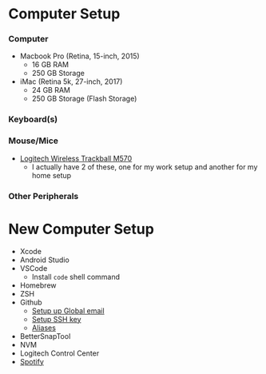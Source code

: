 # Computer Setup

### Computer
* Macbook Pro (Retina, 15-inch, 2015)
    * 16 GB RAM
    * 250 GB Storage
* iMac (Retina 5k, 27-inch, 2017)
    * 24 GB RAM
    * 250 GB Storage (Flash Storage)

### Keyboard(s)

### Mouse/Mice
* [Logitech Wireless Trackball M570](http://a.co/d/7v373gj)
    * I actually have 2 of these, one for my work setup and another for my home setup

### Other Peripherals 

# New Computer Setup
* Xcode
* Android Studio
* VSCode
    * Install `code` shell command
* Homebrew
* ZSH
* Github
    * [Setup up Global email](https://help.github.com/en/articles/setting-your-commit-email-address-in-git)
    * [Setup SSH key](https://help.github.com/en/articles/generating-a-new-ssh-key-and-adding-it-to-the-ssh-agent)
    * [Aliases](GitAliases.md)
* BetterSnapTool
* NVM
* Logitech Control Center
* [Spotify](https://www.spotify.com/us/download/mac/)
